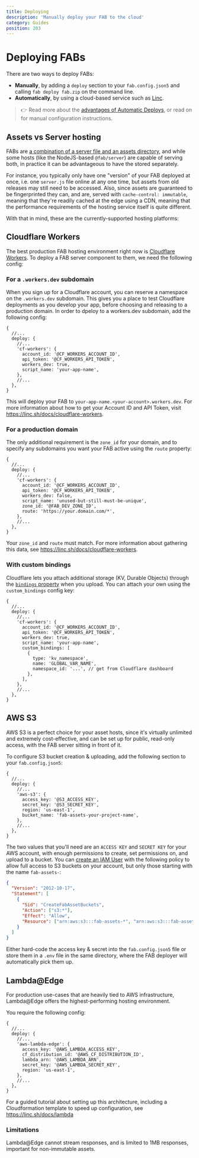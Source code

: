```yaml
---
title: Deploying
description: 'Manually deploy your FAB to the cloud'
category: Guides
position: 203
---
```


# Deploying FABs

There are two ways to deploy FABs:

- **Manually**, by adding a `deploy` section to your `fab.config.json5` and calling `fab deploy fab.zip` on the command line.
- **Automatically**, by using a cloud-based service such as [Linc](https://linc.sh).

> 👉 Read more about the [advantages of Automatic Deploys](/kb/automatic-deploys), or read on for manual configuration instructions.

## Assets vs Server hosting

FABs are [a combination of a server file and an assets directory](/kb/fab-structure), and while some hosts (like the NodeJS-based `@fab/server`) are capable of serving both, in practice it can be advantageous to have the stored separately.

For instance, you typically only have one "version" of your FAB deployed at once, i.e. one `server.js` file online at any one time, but assets from old releases may still need to be accessed. Also, since assets are guaranteed to be fingerprinted they can, and are, served with `cache-control: immutable`, meaning that they're readily cached at the edge using a CDN, meaning that the performance requirements of the hosting service itself is quite different.

With that in mind, these are the currently-supported hosting platforms:

## Cloudflare Workers

The best production FAB hosting environment right now is [Cloudflare Workers](https://workers.dev). To deploy a FAB server component to them, we need the following config:

### For a `.workers.dev` subdomain

When you sign up for a Cloudflare account, you can reserve a namespace on the `.workers.dev` subdomain. This gives you a place to test Cloudflare deployments as you develop your app, before choosing and releasing to a production domain. In order to dpeloy to a workers.dev subdomain, add the following config:

```json5
{
  //...
  deploy: {
    //...
    'cf-workers': {
      account_id: '@CF_WORKERS_ACCOUNT_ID',
      api_token: '@CF_WORKERS_API_TOKEN',
      workers_dev: true,
      script_name: 'your-app-name',
    },
    //...
  },
}
```

This will deploy your FAB to `your-app-name.<your-account>.workers.dev`. For more information about how to get your Account ID and API Token, visit https://linc.sh/docs/cloudflare-workers.

### For a production domain

The only additional requirement is the `zone_id` for your domain, and to specify any subdomains you want your FAB active using the `route` property:

```json5
{
  //...
  deploy: {
    //...
    'cf-workers': {
      account_id: '@CF_WORKERS_ACCOUNT_ID',
      api_token: '@CF_WORKERS_API_TOKEN',
      workers_dev: false,
      script_name: 'unused-but-still-must-be-unique',
      zone_id: '@FAB_DEV_ZONE_ID',
      route: 'https://your.domain.com/*',
    },
    //...
  },
}
```

Your `zone_id` and `route` must match. For more information about gathering this data, see https://linc.sh/docs/cloudflare-workers.

### With custom bindings

Cloudflare lets you attach additional storage (KV, Durable Objects) through the [`bindings` property](https://developers.cloudflare.com/workers/platform/scripts#resource-bindings) when you upload. You can attach your own using the `custom_bindings` config key:

```json5
{
  //...
  deploy: {
    //...
    'cf-workers': {
      account_id: '@CF_WORKERS_ACCOUNT_ID',
      api_token: '@CF_WORKERS_API_TOKEN',
      workers_dev: true,
      script_name: 'your-app-name',
      custom_bindings: [
        {
          type: 'kv_namespace',
          name: 'GLOBAL_VAR_NAME',
          namespace_id: '...', // get from Cloudflare dashboard
        },
      ],
    },
    //...
  },
}
```

## AWS S3

AWS S3 is a perfect choice for your asset hosts, since it's virtually unlimited and extremely cost-effective, and can be set up for public, read-only access, with the FAB server sitting in front of it.

To configure S3 bucket creation & uploading, add the following section to your `fab.config.json5`:

```json5
{
  //...
  deploy: {
    //...
    'aws-s3': {
      access_key: '@S3_ACCESS_KEY',
      secret_key: '@S3_SECRET_KEY',
      region: 'us-east-1',
      bucket_name: 'fab-assets-your-project-name',
    },
    //...
  },
}
```

The two values that you'll need are an `ACCESS KEY` and `SECRET KEY` for your AWS account, with enough permissions to create, set permissions on, and upload to a bucket. You can [create an IAM User](https://console.aws.amazon.com/iam/home?region=us-east-1#/users) with the following policy to allow full access to S3 buckets on your account, but only those starting with the name `fab-assets-`:

```json
{
  "Version": "2012-10-17",
  "Statement": [
    {
      "Sid": "CreateFabAssetBuckets",
      "Action": ["s3:*"],
      "Effect": "Allow",
      "Resource": ["arn:aws:s3:::fab-assets-*", "arn:aws:s3:::fab-assets-*/*"]
    }
  ]
}
```

Either hard-code the access key & secret into the `fab.config.json5` file or store them in a `.env` file in the same directory, where the FAB deployer will automatically pick them up.

## Lambda@Edge

For production use-cases that are heavily tied to AWS infrastructure, Lambda@Edge offers the highest-performing hosting environment.

You require the following config:

```json5
{
  //...
  deploy: {
    //...
    'aws-lambda-edge': {
      access_key: '@AWS_LAMBDA_ACCESS_KEY',
      cf_distribution_id: '@AWS_CF_DISTRIBUTION_ID',
      lambda_arn: '@AWS_LAMBDA_ARN',
      secret_key: '@AWS_LAMBDA_SECRET_KEY',
      region: 'us-east-1',
    },
    //...
  },
}
```

For a guided tutorial about setting up this architecture, including a Cloudformation template to speed up configuration, see https://linc.sh/docs/lambda

### Limitations

Lambda@Edge cannot stream responses, and is limited to 1MB responses, important for non-immutable assets.
